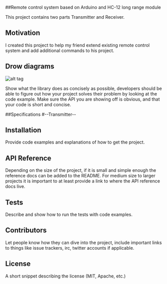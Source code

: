 ##Remote control system based on Arduino and HC-12 long range module

This project contains two parts Transmitter and Receiver.

## Motivation

I created this project to help my friend extend existing remote control system and add additional commands to his project.

## Drow diagrams

![alt tag](https://raw.githubusercontent.com/username/projectname/branch/path/to/img.png)

Show what the library does as concisely as possible, developers should be able to figure out how your project solves their problem by looking at the code example. Make sure the API you are showing off is obvious, and that your code is short and concise.

##Specifications
#--Transmitter--

## Installation

Provide code examples and explanations of how to get the project.

## API Reference

Depending on the size of the project, if it is small and simple enough the reference docs can be added to the README. For medium size to larger projects it is important to at least provide a link to where the API reference docs live.

## Tests

Describe and show how to run the tests with code examples.

## Contributors

Let people know how they can dive into the project, include important links to things like issue trackers, irc, twitter accounts if applicable.

## License

A short snippet describing the license (MIT, Apache, etc.)